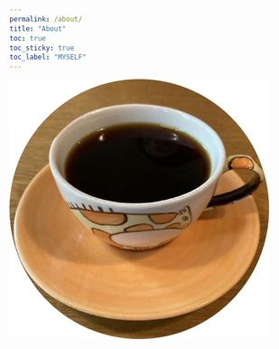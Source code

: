 ```yaml
---
permalink: /about/
title: "About"
toc: true
toc_sticky: true
toc_label: "MYSELF"
---
```


![icon](/assets/profile_image/profile_image.png)
